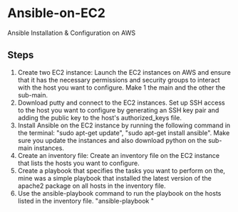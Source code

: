 # Ansible-on-EC2
Ansible Installation &amp; Configuration on AWS

## Steps
1. Create two EC2 instance: Launch the EC2 instances on AWS and ensure that it has the necessary permissions and security groups to interact with the host you want to configure. Make 1 the main and the other the sub-main.
2. Download putty and connect to the EC2 instances. Set up SSH access to the host you want to configure by generating an SSH key pair and adding the public key to the host's authorized_keys file.
3. Install Ansible on the EC2 instance by running the following command in the terminal: "sudo apt-get update", "sudo apt-get install ansible". Make sure you update the instances and also download python on the sub-main instances.
4. Create an inventory file: Create an inventory file on the EC2 instance that lists the hosts you want to configure.
5. Create a playbook that specifies the tasks you want to perform on the, mine was a simple playbook that installed the latest version of the apache2 package on all hosts in the inventory file.
6. Use the ansible-playbook command to run the playbook on the hosts listed in the inventory file. "ansible-playbook <play book name>"

